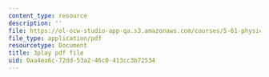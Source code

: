 ```yaml
---
content_type: resource
description: ''
file: https://ol-ocw-studio-app-qa.s3.amazonaws.com/courses/5-61-physical-chemistry-fall-2017/0aa4ea6c72dd53a246c0413cc3b72534_sZlTriaYRM0.pdf
file_type: application/pdf
resourcetype: Document
title: 3play pdf file
uid: 0aa4ea6c-72dd-53a2-46c0-413cc3b72534
---
```


